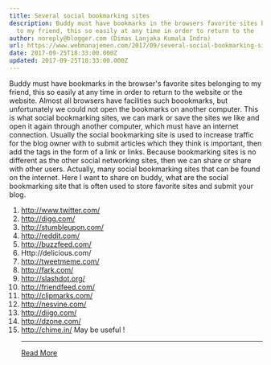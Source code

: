 ```yaml
---
title: Several social bookmarking sites
description: Buddy must have bookmarks in the browsers favorite sites belonging
  to my friend, this so easily at any time in order to return to the
author: noreply@blogger.com (Dimas Lanjaka Kumala Indra)
url: https://www.webmanajemen.com/2017/09/several-social-bookmarking-sites.html
date: 2017-09-25T18:33:00.000Z
updated: 2017-09-25T18:33:00.000Z
---
```


Buddy must have bookmarks in the browser's favorite sites belonging to my friend, this so easily at any time in order to return to the website or the website. Almost all browsers have facilities such boookmarks, but unfortunately we could not open the bookmarks on another computer. This is what social bookmarking sites, we can mark or save the sites we like and open it again through another computer, which must have an internet connection. 
Usually the social bookmarking site is used to increase traffic for the blog owner with to submit articles which they think is important, then add the tags in the form of a link or links. Because bookmarking sites is no different as the other social networking sites, then we can share or share with other users. 
Actually, many social bookmarking sites that can be found on the internet. Here I want to share on buddy, what are the social bookmarking site that is often used to store favorite sites and submit your blog. 
1. http://www.twitter.com/ 
2. http://digg.com/ 
3. http://stumbleupon.com/ 
4. http://reddit.com/ 
5. http://buzzfeed.com/ 
6. Http://delicious.com/ 
7. http://tweetmeme.com/ 
8. http://fark.com/ 
9. http://slashdot.org/ 
10. http://friendfeed.com/ 
11. http://clipmarks.com/ 
12. http://nesvine.com/ 
13. http://diigo.com/ 
14. http://dzone.com/ 
15. http://chime.in/ 
 May be useful !<hr/> <a href="https://www.webmanajemen.com/2017/09/several-social-bookmarking-sites.html" rel="follow" class="button" id="read-more">Read More</a>